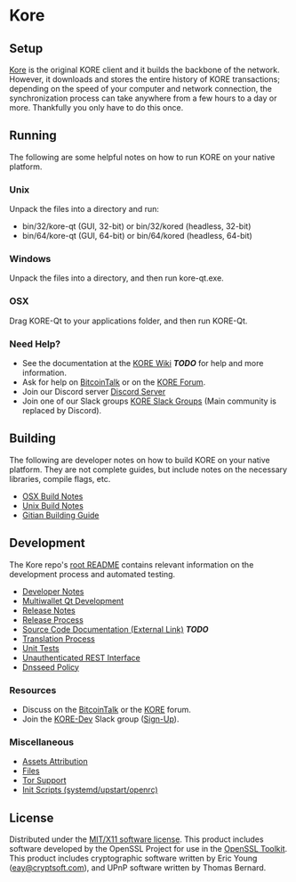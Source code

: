 Kore
=====================

Setup
---------------------
[Kore](http://kore.org/wallet) is the original KORE client and it builds the backbone of the network. However, it downloads and stores the entire history of KORE transactions; depending on the speed of your computer and network connection, the synchronization process can take anywhere from a few hours to a day or more. Thankfully you only have to do this once.

Running
---------------------
The following are some helpful notes on how to run KORE on your native platform.

### Unix

Unpack the files into a directory and run:

- bin/32/kore-qt (GUI, 32-bit) or bin/32/kored (headless, 32-bit)
- bin/64/kore-qt (GUI, 64-bit) or bin/64/kored (headless, 64-bit)

### Windows

Unpack the files into a directory, and then run kore-qt.exe.

### OSX

Drag KORE-Qt to your applications folder, and then run KORE-Qt.

### Need Help?

* See the documentation at the [KORE Wiki](https://en.bitcoin.it/wiki/Main_Page) ***TODO***
for help and more information.
* Ask for help on [BitcoinTalk](https://bitcointalk.org/index.php?topic=1262920.0) or on the [KORE Forum](http://forum.kore.org/).
* Join our Discord server [Discord Server](https://discord.kore.org)
* Join one of our Slack groups [KORE Slack Groups](https://kore.org/slack-logins/) (Main community is replaced by Discord).

Building
---------------------
The following are developer notes on how to build KORE on your native platform. They are not complete guides, but include notes on the necessary libraries, compile flags, etc.

- [OSX Build Notes](build-osx.md)
- [Unix Build Notes](build-unix.md)
- [Gitian Building Guide](gitian-building.md)

Development
---------------------
The Kore repo's [root README](https://github.com/KORE-Project/KORE/blob/master/README.md) contains relevant information on the development process and automated testing.

- [Developer Notes](developer-notes.md)
- [Multiwallet Qt Development](multiwallet-qt.md)
- [Release Notes](release-notes.md)
- [Release Process](release-process.md)
- [Source Code Documentation (External Link)](https://dev.visucore.com/bitcoin/doxygen/) ***TODO***
- [Translation Process](translation_process.md)
- [Unit Tests](unit-tests.md)
- [Unauthenticated REST Interface](REST-interface.md)
- [Dnsseed Policy](dnsseed-policy.md)

### Resources

* Discuss on the [BitcoinTalk](https://bitcointalk.org/index.php?topic=1262920.0) or the [KORE](http://forum.kore.org/) forum.
* Join the [KORE-Dev](https://kore-dev.slack.com/) Slack group ([Sign-Up](https://kore-dev.herokuapp.com/)).

### Miscellaneous
- [Assets Attribution](assets-attribution.md)
- [Files](files.md)
- [Tor Support](tor.md)
- [Init Scripts (systemd/upstart/openrc)](init.md)

License
---------------------
Distributed under the [MIT/X11 software license](http://www.opensource.org/licenses/mit-license.php).
This product includes software developed by the OpenSSL Project for use in the [OpenSSL Toolkit](https://www.openssl.org/). This product includes
cryptographic software written by Eric Young ([eay@cryptsoft.com](mailto:eay@cryptsoft.com)), and UPnP software written by Thomas Bernard.
